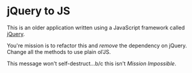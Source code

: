 # jQuery to JS

This is an older application written using a JavaScript framework called [jQuery](https://jquery.com/).

You're mission is to refactor this and _remove_ the dependency on jQuery. Change all the methods to use plain ol'JS.

This message won't self-destruct...b/c this isn't _Mission Impossible_.